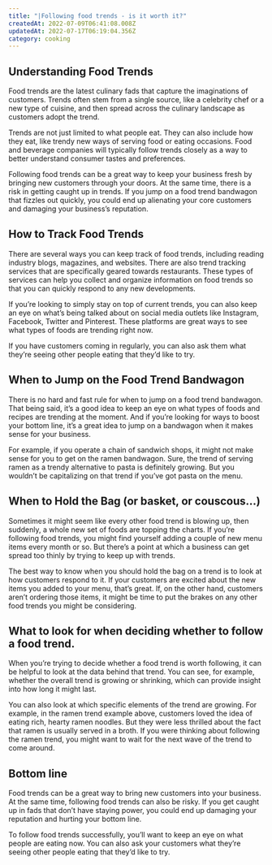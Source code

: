 ```yaml
---
title: "|Following food trends - is it worth it?"
createdAt: 2022-07-09T06:41:08.008Z
updatedAt: 2022-07-17T06:19:04.356Z
category: cooking
---
```


## Understanding Food Trends

Food trends are the latest culinary fads that capture the imaginations of customers. Trends often stem from a single source, like a celebrity chef or a new type of cuisine, and then spread across the culinary landscape as customers adopt the trend.

Trends are not just limited to what people eat. They can also include how they eat, like trendy new ways of serving food or eating occasions. Food and beverage companies will typically follow trends closely as a way to better understand consumer tastes and preferences.

Following food trends can be a great way to keep your business fresh by bringing new customers through your doors. At the same time, there is a risk in getting caught up in trends. If you jump on a food trend bandwagon that fizzles out quickly, you could end up alienating your core customers and damaging your business’s reputation.

## How to Track Food Trends

There are several ways you can keep track of food trends, including reading industry blogs, magazines, and websites. There are also trend tracking services that are specifically geared towards restaurants. These types of services can help you collect and organize information on food trends so that you can quickly respond to any new developments.

If you’re looking to simply stay on top of current trends, you can also keep an eye on what’s being talked about on social media outlets like Instagram, Facebook, Twitter and Pinterest. These platforms are great ways to see what types of foods are trending right now.

If you have customers coming in regularly, you can also ask them what they’re seeing other people eating that they’d like to try.

## When to Jump on the Food Trend Bandwagon

There is no hard and fast rule for when to jump on a food trend bandwagon. That being said, it’s a good idea to keep an eye on what types of foods and recipes are trending at the moment. And if you’re looking for ways to boost your bottom line, it’s a great idea to jump on a bandwagon when it makes sense for your business.

For example, if you operate a chain of sandwich shops, it might not make sense for you to get on the ramen bandwagon. Sure, the trend of serving ramen as a trendy alternative to pasta is definitely growing. But you wouldn’t be capitalizing on that trend if you’ve got pasta on the menu.

## When to Hold the Bag (or basket, or couscous…)

Sometimes it might seem like every other food trend is blowing up, then suddenly, a whole new set of foods are topping the charts. If you’re following food trends, you might find yourself adding a couple of new menu items every month or so. But there’s a point at which a business can get spread too thinly by trying to keep up with trends.

The best way to know when you should hold the bag on a trend is to look at how customers respond to it. If your customers are excited about the new items you added to your menu, that’s great. If, on the other hand, customers aren’t ordering those items, it might be time to put the brakes on any other food trends you might be considering.

## What to look for when deciding whether to follow a food trend.

When you’re trying to decide whether a food trend is worth following, it can be helpful to look at the data behind that trend. You can see, for example, whether the overall trend is growing or shrinking, which can provide insight into how long it might last.

You can also look at which specific elements of the trend are growing. For example, in the ramen trend example above, customers loved the idea of eating rich, hearty ramen noodles. But they were less thrilled about the fact that ramen is usually served in a broth. If you were thinking about following the ramen trend, you might want to wait for the next wave of the trend to come around.

## Bottom line

Food trends can be a great way to bring new customers into your business. At the same time, following food trends can also be risky. If you get caught up in fads that don’t have staying power, you could end up damaging your reputation and hurting your bottom line.

To follow food trends successfully, you’ll want to keep an eye on what people are eating now. You can also ask your customers what they’re seeing other people eating that they’d like to try.
